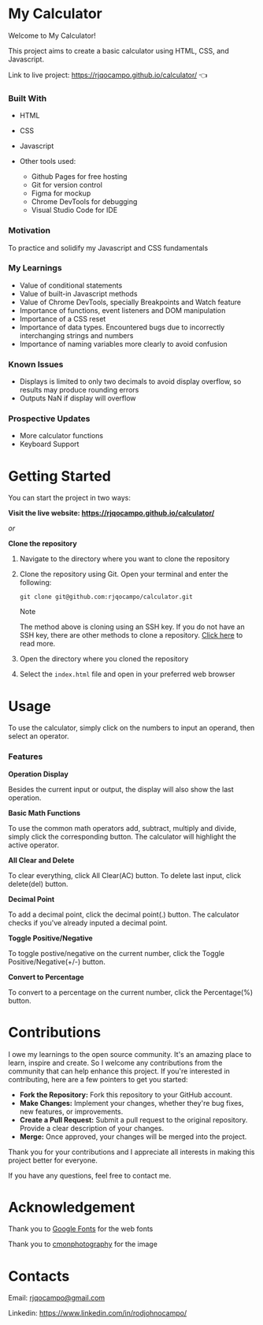 # My Calculator

Welcome to My Calculator!

This project aims to create a basic calculator using HTML, CSS, and Javascript.

Link to live project: https://rjqocampo.github.io/calculator/ :point_left:

### Built With
* HTML
* CSS
* Javascript
* Other tools used:
  
  * Github Pages for free hosting
  * Git for version control
  * Figma for mockup
  * Chrome DevTools for debugging
  * Visual Studio Code for IDE

### Motivation
To practice and solidify my Javascript and CSS fundamentals

### My Learnings
* Value of conditional statements
* Value of built-in Javascript methods
* Value of Chrome DevTools, specially Breakpoints and Watch feature
* Importance of functions, event listeners and DOM manipulation
* Importance of a CSS reset
* Importance of data types. Encountered bugs due to incorrectly interchanging strings and numbers
* Importance of naming variables more clearly to avoid confusion

### Known Issues
* Displays is limited to only two decimals to avoid display overflow, so results may produce rounding errors 
* Outputs NaN if display will overflow

### Prospective Updates
* More calculator functions
* Keyboard Support

# Getting Started
You can start the project in two ways:

**Visit the live website: https://rjqocampo.github.io/calculator/**
  
_or_

**Clone the repository**

  1. Navigate to the directory where you want to clone the repository
  2. Clone the repository using Git. Open your terminal and enter the following:

      ```
     git clone git@github.com:rjqocampo/calculator.git
      ```
      > [!NOTE]  
      > The method above is cloning using an SSH key. If you do not have an SSH key, there are other methods to clone a repository. [Click here](https://docs.github.com/en/repositories/creating-and-managing-repositories/cloning-a-repository) to read more.

  4. Open the directory where you cloned the repository
  5. Select the `index.html` file and open in your preferred web browser

# Usage
To use the calculator, simply click on the numbers to input an operand, then select an operator.

### Features
**Operation Display**

Besides the current input or output, the display will also show the last operation.

**Basic Math Functions**

To use the common math operators add, subtract, multiply and divide, simply click the corresponding button. The calculator will highlight the active operator.

**All Clear and Delete**

To clear everything, click All Clear(AC) button. To delete last input, click delete(del) button.

**Decimal Point**

To add a decimal point, click the decimal point(.) button. The calculator checks if you've already inputed a decimal point.

**Toggle Positive/Negative**

To toggle postive/negative on the current number, click the Toggle Positive/Negative(+/-) button. 

**Convert to Percentage**

To convert to a percentage on the current number, click the Percentage(%) button.

# Contributions

I owe my learnings to the open source community. It's an amazing place to learn, inspire and create.  So I welcome any contributions from the community that can help enhance this project. If you're interested in contributing, here are a few pointers to get you started:

* **Fork the Repository:** Fork this repository to your GitHub account.
* **Make Changes:** Implement your changes, whether they're bug fixes, new features, or improvements.
* **Create a Pull Request:** Submit a pull request to the original repository. Provide a clear description of your changes.
* **Merge:** Once approved, your changes will be merged into the project.

Thank you for your contributions and I appreciate all interests in making this project better for everyone. 

If you have any questions, feel free to contact me.

# Acknowledgement

Thank you to [Google Fonts](https://fonts.google.com/) for the web fonts

Thank you to [cmonphotography](https://www.pexels.com/@cmonphotography/) for the image

# Contacts

Email: rjqocampo@gmail.com

Linkedin: https://www.linkedin.com/in/rodjohnocampo/
